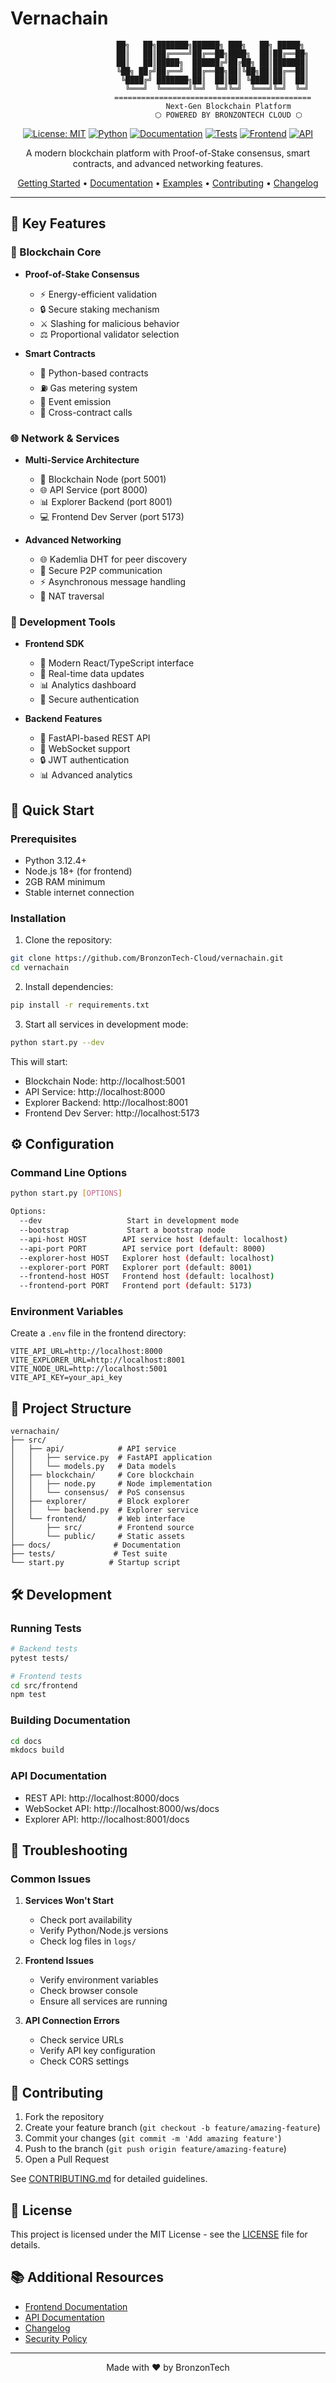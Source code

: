 # Vernachain

<div align="center">

```ascii
                    ██╗   ██╗███████╗██████╗ ███╗   ██╗ █████╗ 
                    ██║   ██║██╔════╝██╔══██╗████╗  ██║██╔══██╗
                    ██║   ██║█████╗  ██████╔╝██╔██╗ ██║███████║
                    ╚██╗ ██╔╝██╔══╝  ██╔══██╗██║╚██╗██║██╔══██║
                     ╚████╔╝ ███████╗██║  ██║██║ ╚████║██║  ██║
                      ╚═══╝  ╚══════╝╚═╝  ╚═╝╚═╝  ╚═══╝╚═╝  ╚═╝
                    ============================================
                           Next-Gen Blockchain Platform
                           ⬡ POWERED BY BRONZONTECH CLOUD ⬡
```

[![License: MIT](https://img.shields.io/badge/License-MIT-yellow.svg)](https://opensource.org/licenses/MIT)
[![Python](https://img.shields.io/badge/Python-3.12.4+-blue.svg)](https://www.python.org/downloads/)
[![Documentation](https://img.shields.io/badge/docs-mkdocs-blue.svg)](https://vernachain.readthedocs.io/)
[![Tests](https://img.shields.io/badge/tests-pytest-green.svg)](https://docs.pytest.org/en/stable/)
[![Frontend](https://img.shields.io/badge/frontend-React%2018-blue.svg)](src/frontend/)
[![API](https://img.shields.io/badge/API-FastAPI-teal.svg)](src/api/)

A modern blockchain platform with Proof-of-Stake consensus, smart contracts, and advanced networking features.

[Getting Started](#installation) •
[Documentation](docs/) •
[Examples](examples/) •
[Contributing](CONTRIBUTING.md) •
[Changelog](CHANGELOG.md)

</div>

---

## 🌟 Key Features

### 🔗 Blockchain Core
- **Proof-of-Stake Consensus**
  - ⚡ Energy-efficient validation
  - 🔒 Secure staking mechanism
  - ⚔️ Slashing for malicious behavior
  - ⚖️ Proportional validator selection

- **Smart Contracts**
  - 🐍 Python-based contracts
  - ⛽ Gas metering system
  - 📡 Event emission
  - 🔄 Cross-contract calls

### 🌐 Network & Services
- **Multi-Service Architecture**
  - 🔄 Blockchain Node (port 5001)
  - 🌐 API Service (port 8000)
  - 📊 Explorer Backend (port 8001)
  - 💻 Frontend Dev Server (port 5173)

- **Advanced Networking**
  - 🌐 Kademlia DHT for peer discovery
  - 🔐 Secure P2P communication
  - ⚡ Asynchronous message handling
  - 🚀 NAT traversal

### 💼 Development Tools
- **Frontend SDK**
  - 🎨 Modern React/TypeScript interface
  - 🔄 Real-time data updates
  - 📊 Analytics dashboard
  - 🔐 Secure authentication

- **Backend Features**
  - 🚀 FastAPI-based REST API
  - 📡 WebSocket support
  - 🔒 JWT authentication
  - 📊 Advanced analytics

## 🚀 Quick Start

### Prerequisites
- Python 3.12.4+
- Node.js 18+ (for frontend)
- 2GB RAM minimum
- Stable internet connection

### Installation

1. Clone the repository:
```bash
git clone https://github.com/BronzonTech-Cloud/vernachain.git
cd vernachain
```

2. Install dependencies:
```bash
pip install -r requirements.txt
```

3. Start all services in development mode:
```bash
python start.py --dev
```

This will start:
- Blockchain Node: http://localhost:5001
- API Service: http://localhost:8000
- Explorer Backend: http://localhost:8001
- Frontend Dev Server: http://localhost:5173

## ⚙️ Configuration

### Command Line Options
```bash
python start.py [OPTIONS]

Options:
  --dev                   Start in development mode
  --bootstrap             Start a bootstrap node
  --api-host HOST        API service host (default: localhost)
  --api-port PORT        API service port (default: 8000)
  --explorer-host HOST   Explorer host (default: localhost)
  --explorer-port PORT   Explorer port (default: 8001)
  --frontend-host HOST   Frontend host (default: localhost)
  --frontend-port PORT   Frontend port (default: 5173)
```

### Environment Variables
Create a `.env` file in the frontend directory:
```env
VITE_API_URL=http://localhost:8000
VITE_EXPLORER_URL=http://localhost:8001
VITE_NODE_URL=http://localhost:5001
VITE_API_KEY=your_api_key
```

## 📁 Project Structure
```
vernachain/
├── src/
│   ├── api/            # API service
│   │   ├── service.py  # FastAPI application
│   │   └── models.py   # Data models
│   ├── blockchain/     # Core blockchain
│   │   ├── node.py     # Node implementation
│   │   └── consensus/  # PoS consensus
│   ├── explorer/       # Block explorer
│   │   └── backend.py  # Explorer service
│   └── frontend/       # Web interface
│       ├── src/        # Frontend source
│       └── public/     # Static assets
├── docs/              # Documentation
├── tests/             # Test suite
└── start.py          # Startup script
```

## 🛠️ Development

### Running Tests
```bash
# Backend tests
pytest tests/

# Frontend tests
cd src/frontend
npm test
```

### Building Documentation
```bash
cd docs
mkdocs build
```

### API Documentation
- REST API: http://localhost:8000/docs
- WebSocket API: http://localhost:8000/ws/docs
- Explorer API: http://localhost:8001/docs

## 🔧 Troubleshooting

### Common Issues
1. **Services Won't Start**
   - Check port availability
   - Verify Python/Node.js versions
   - Check log files in `logs/`

2. **Frontend Issues**
   - Verify environment variables
   - Check browser console
   - Ensure all services are running

3. **API Connection Errors**
   - Check service URLs
   - Verify API key configuration
   - Check CORS settings

## 🤝 Contributing

1. Fork the repository
2. Create your feature branch (`git checkout -b feature/amazing-feature`)
3. Commit your changes (`git commit -m 'Add amazing feature'`)
4. Push to the branch (`git push origin feature/amazing-feature`)
5. Open a Pull Request

See [CONTRIBUTING.md](CONTRIBUTING.md) for detailed guidelines.

## 📄 License

This project is licensed under the MIT License - see the [LICENSE](LICENSE) file for details.

## 📚 Additional Resources

- [Frontend Documentation](src/frontend/README.md)
- [API Documentation](src/api/README.md)
- [Changelog](CHANGELOG.md)
- [Security Policy](SECURITY.md)

---

<div align="center">

Made with ❤️ by BronzonTech

</div>